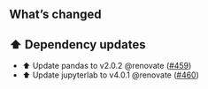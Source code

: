 ## What’s changed

## ⬆️ Dependency updates

- ⬆️ Update pandas to v2.0.2 @renovate ([#459](https://github.com/hassio-addons/addon-jupyterlab/pull/459))
- ⬆️ Update jupyterlab to v4.0.1 @renovate ([#460](https://github.com/hassio-addons/addon-jupyterlab/pull/460))
